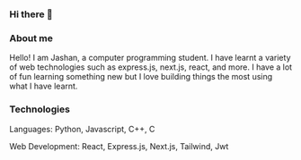 ### Hi there 👋

### About me
Hello! I am Jashan, a computer programming student. I have learnt a variety of web technologies such as express.js, next.js, react, and more. I have a lot of fun learning something new but I love building things the most using what I have learnt.

### Technologies
Languages: Python, Javascript, C++, C

Web Development: React, Express.js, Next.js, Tailwind, Jwt
